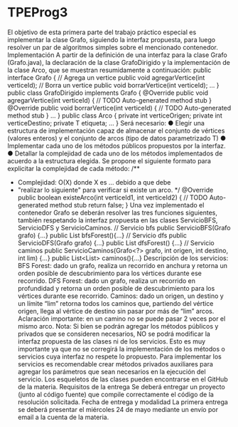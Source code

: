 # TPEProg3
El objetivo de esta primera parte del trabajo práctico especial es implementar la clase Grafo, siguiendo
la interfaz propuesta, para luego resolver un par de algoritmos simples sobre el mencionado contenedor.
Implementación
A partir de la definición de una interfaz para la clase Grafo (Grafo.java), la declaración de la clase
GrafoDirigido y la implementación de la clase Arco, que se muestran resumidamente a continuación:
public interface Grafo<T> {
// Agrega un vertice
public void agregarVertice(int verticeId);
// Borra un vertice
public void borrarVertice(int verticeId);
…
}
public class GrafoDirigido<T> implements Grafo<T> {
@Override
public void agregarVertice(int verticeId) {
// TODO Auto-generated method stub
}
@Override
public void borrarVertice(int verticeId) {
// TODO Auto-generated method stub
}
…
}
public class Arco<T> {
private int verticeOrigen;
private int verticeDestino;
private T etiqueta;
…
}
Será necesario:
● Elegir una estructura de implementación capaz de almacenar el conjunto de vértices (valores
enteros) y el conjunto de arcos (tipo de datos parametrizado T)
● Implementar cada uno de los métodos públicos propuestos por la interfaz.
● Detallar la complejidad de cada uno de los métodos implementados de acuerdo a la estructura
elegida.
Se propone el siguiente formato para explicitar la complejidad de cada método:
/**
* Complejidad: O(X) donde X es ... debido a que debe
* "realizar lo siguiente" para verificar si existe un arco.
*/
@Override
public boolean existeArco(int verticeId1, int verticeId2) {
// TODO Auto-generated method stub
return false;
}
Una vez implementado el contenedor Grafo se deberán resolver las tres funciones siguientes, también
respetando la interfaz propuesta en las clases ServicioBFS, ServicioDFS y ServicioCaminos.
// Servicio bfs
public ServicioBFS(Grafo<?> grafo) {...}
public List<Integer> bfsForest(){...}
// Servicio dfs
public ServicioDFS(Grafo<?> grafo) {...}
public List<Integer> dfsForest() {...}
// Servicio caminos
public ServicioCaminos(Grafo<?> grafo, int origen, int destino, int
lim) {...}
public List<List<Integer>> caminos(){...}
Descripción de los servicios:
BFS Forest: dado un grafo, realiza un recorrido en anchura y retorna un orden posible de
descubrimiento para los vértices durante ese recorrido.
DFS Forest: dado un grafo, realiza un recorrido en profundidad y retorna un orden posible de
descubrimiento para los vértices durante ese recorrido.
Caminos: dado un origen, un destino y un límite “lim” retorna todos los caminos que, partiendo del
vértice origen, llega al vértice de destino sin pasar por más de “lim” arcos. Aclaración importante: en
un camino no se puede pasar 2 veces por el mismo arco.
Nota: Si bien se podrán agregar los métodos públicos y privados que se consideren necesarios, NO se
podrá modificar la interfaz propuesta de las clases ni de los servicios. Esto es muy importante ya que no
se corregirá la implementación de los métodos o servicios cuya interfaz no respete lo propuesto.
Para implementar los servicios es recomendable crear métodos privados auxiliares para agregar los
parámetros que sean necesarios en la ejecución del servicio.
Los esqueletos de las clases pueden encontrarse en el GitHub de la materia.
Requisitos de la entrega
Se deberá entregar un proyecto (junto al código fuente) que compile correctamente el código de la
resolución solicitada.
Fecha de entrega y modalidad
La primera entrega se deberá presentar el miércoles 24 de mayo mediante un envío por email a la
cuenta de la materia.
